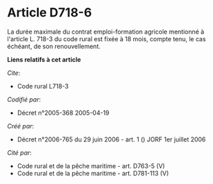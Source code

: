 # Article D718-6

La durée maximale du contrat emploi-formation agricole mentionné à l'article L. 718-3 du code rural est fixée à 18 mois,
compte tenu, le cas échéant, de son renouvellement.

**Liens relatifs à cet article**

_Cite_:

  - Code rural L718-3

_Codifié par_:

  - Décret n°2005-368 2005-04-19

_Créé par_:

  - Décret n°2006-765 du 29 juin 2006 - art. 1 () JORF 1er juillet 2006

_Cité par_:

  - Code rural et de la pêche maritime - art. D763-5 (V)
  - Code rural et de la pêche maritime - art. D781-113 (V)
